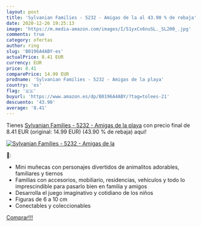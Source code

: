 ```yaml
---
layout: post
title: 'Sylvanian Families - 5232 - Amigas de la al 43.90 % de rebaja'
date: 2020-12-26 19:25:13
image: 'https://m.media-amazon.com/images/I/51yxCx6nuSL._SL200_.jpg'
comments: true
category: ofertas
author: ring
slug: 'B0196A4ABY-es'
actualPrice: 8.41 EUR
currency: EUR
price: 8.41
comparePrice: 14.99 EUR
prodname: 'Sylvanian Families - 5232 - Amigas de la playa'
country: 'es'
flag: '🇪🇸'
buyurl: 'https://www.amazon.es/dp/B0196A4ABY/?tag=tolees-21'
descuento: '43.90'
average: '8.41'
---
```


Tienes [Sylvanian Families - 5232 - Amigas de la playa](https://www.amazon.es/dp/B0196A4ABY/?tag=tolees-21) con precio final de  8.41 EUR (original: 14.99 EUR) (43.90 %  de rebaja) aqui!

[![Sylvanian Families - 5232 - Amigas de la](https://m.media-amazon.com/images/I/51yxCx6nuSL._SL200_.jpg)](https://www.amazon.es/dp/B0196A4ABY/?tag=tolees-21)

🔎:

- Mini muñecas con personajes divertidos de animalitos adorables, familiares y tiernos
- Familias con accesorios, mobiliario, residencias, vehículos y todo lo imprescindible para pasarlo bien en familia y amigos
- Desarrolla el juego imaginativo y cotidiano de los niños
- Figuras de 6 a 10 cm
- Conectables y coleccionables

[Comprar!!!](https://www.amazon.es/dp/B0196A4ABY/?tag=tolees-21)
